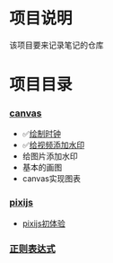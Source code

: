 # 项目说明

该项目要来记录笔记的仓库

# 项目目录

### [canvas](./canvas/canvas.md)

- ✅[绘制时钟](./canvas/4.绘制时钟.html)
- ✅[给视频添加水印](./canvas/3.给视频添加水印.html)
- 给图片添加水印
- 基本的画图
- canvas实现图表



### [pixijs](./pixijs/pixijs-demo/readme.md)

- [pixijs初体验](https://pixijs.io/examples/#/tweedle/easings.js)



### [正则表达式](./正则表达式/教程.md)


